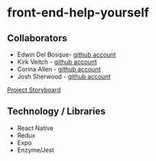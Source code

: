 # front-end-help-yourself


## Collaborators  
- Edwin Del Bosque- [github account](https://github.com/edwindelbosque)
- Kirk Veitch - [github account](https://github.com/KVeitch)
- Corina Allen - [github account](https://github.com/StarPerfect)
- Josh Sherwood - [github account](https://github.com/joshsherwood1)

[Project Storyboard](https://github.com/users/KVeitch/projects/4)


## Technology / Libraries 

- React Native
- Redux
- Expo
- Enzyme/Jest